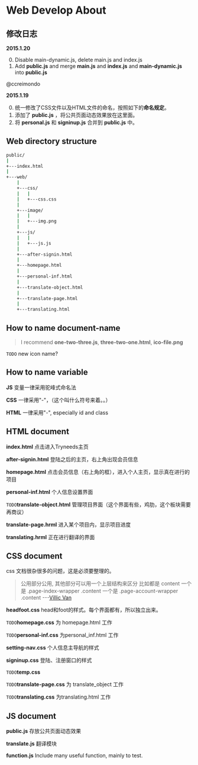 ﻿Web Develop About
===

## 修改日志

**2015.1.20**

0. Disable main-dynamic.js, delete main.js and index.js
1. Add **public.js** and merge **main.js** and **index.js** and **main-dynamic.js** into **public.js**

@ccreimondo

**2015.1.19**

0. 统一修改了CSS文件以及HTML文件的命名，按照如下的**命名规定**。
1. 添加了 **public.js** ，将公共页面动态效果放在这里面。
2. 将 **personal.js** 和 **signinup.js** 合并到 **public.js** 中。



## Web directory structure

```bash
public/
|
+---index.html
|
+---web/
    |
    +---css/
    |   |
    |   +---css.css
    |
    +---image/
    |   |
    |   +---img.png
    |
    +---js/
    |   |
    |   +---js.js
    |
    +---after-signin.html
    |
    +---homepage.html
    |
    +---personal-inf.html
    |
    +---translate-object.html
    |
    +---translate-page.html
    |
    +---translating.html

```



## How to name document-name

>I recommend **one-two-three.js**, **three-two-one.html**, **ico-file.png**

`TODO` new icon name?


## How to name variable

**JS** 变量一律采用驼峰式命名法

**CSS** 一律采用"-"，（这个叫什么符号来着。。）

**HTML** 一律采用"-", especially id and class



## HTML document

**index.html** 点击进入Tryneeds主页

**after-signin.html** 登陆之后的主页，右上角出现会员信息

**homepage.html** 点击会员信息（右上角的框），进入个人主页，显示真在进行的项目

**personal-inf.html** 个人信息设置界面

`TODO`**translate-object.html**  管理项目界面（这个界面有些，鸡肋，这个板块需要再商议）

**translate-page.hrml**  进入某个项目内，显示项目进度

**translating.hrml**  正在进行翻译的界面



## CSS document

css 文档很杂很多的问题，这是必须要整理的。
> 公用部分公用, 其他部分可以用一个上层结构来区分
比如都是 content
一个是 .page-index-wrapper .content 一个是 .page-account-wrapper .content         ---[Villic Van]()


**headfoot.css**  head和foot的样式。每个界面都有，所以独立出来。

`TODO`**homepage.css** 为 homepage.html 工作

`TODO`**personal-inf.css** 为personal_inf.html 工作

**setting-nav.css** 个人信息主导航的样式

**signinup.css** 登陆、注册窗口的样式

`TODO`**temp.css**

`TODO`**translate-page.css** 为 translate_object 工作

`TODO`**translating.css** 为translating.html 工作



## JS document

**public.js** 存放公共页面动态效果

**translate.js** 翻译模块

**function.js** Include many useful function, mainly to test.
